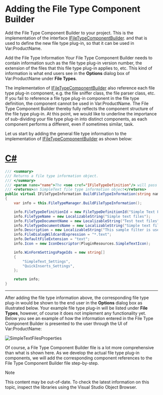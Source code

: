 Adding the File Type Component Builder
===

Add the File Type Component Builder to your project. This is the implementation of the interface [IFileTypeComponentBuilder](../../api/filetypesupport/Sdl.FileTypeSupport.Framework.IntegrationApi.IFileTypeComponentBuilder.yml). and that is used to define the new file type plug-in, so that it can be used in Var:ProductName.

Add the File Type Information
Your File Type Component Builder needs to contain information such as the file type plug-in version number, the extension of the files that this file type plug-in applies to, etc. This kind of information is what end users see in the **Options** dialog box of Var:ProductName under **File Types**.

The implementation of [IFileTypeComponentBuilder](../../api/filetypesupport/Sdl.FileTypeSupport.Framework.IntegrationApi.IFileTypeComponentBuilder.yml) also reference each file type plug-in component, e.g. the file sniffer class, the file parser class, etc. If you fail to reference a file type plug-in component in the file type definition, the component cannot be used in Var:ProductName. The File Type Component Builder thereby fully reflects the component structure of the file type plug-in. At this point, we would like to underline the importance of sub-dividing your file type plug-in into distinct components, as each component performs a different, even if sometimes similar, task.

Let us start by adding the general file type information to the implementation of [IFileTypeComponentBuilder](../../api/filetypesupport/Sdl.FileTypeSupport.Framework.IntegrationApi.IFileTypeComponentBuilder.yml) as shown below:

# [C#](#tab/tabid-1)
```cs
/// <summary>
/// Returns a file type information object.
/// </summary>
/// <param name="name">The <see cref="IFileTypeDefinition"/> will pass "" as the name for this parameter</param>
/// <returns>an SimpleText file type information object</returns>
public virtual IFileTypeInformation BuildFileTypeInformation(string name)
{
    var info = this.FileTypeManager.BuildFileTypeInformation();

    info.FileTypeDefinitionId = new FileTypeDefinitionId("Simple Text Filter 1.0.0.0");
    info.FileTypeName = new LocalizableString("Simple text files");
    info.FileTypeDocumentName = new LocalizableString("Test text files");
    info.FileTypeDocumentsName = new LocalizableString("Simple text files");
    info.Description = new LocalizableString("This sample filter is used to process simple text files.");
    info.FileDialogWildcardExpression = "*.text";
    info.DefaultFileExtension = "text";
    info.Icon = new IconDescriptor(PluginResources.SimpleTextIcon);

    info.WinFormSettingsPageIds = new string[]
    {
        "SimpleText_Settings",
        "QuickInserts_Settings",
    };

    return info;
}
```
***

After adding the file type information above, the corresponding file type plug-in would be shown to the end user in the **Options** dialog box as illustrated below. Your example file type plug-in will be listed under **File Types**, however, of course it does not implement any functionality yet. Below you see an example of how the information entered in the File Type Component Builder is presented to the user through the UI of Var:ProductName:

![SimpleTextFilesProperties](images/SimpleTextFilesProperties.jpg)

Of course, a File Type Component Builder file is a lot more comprehensive than what is shown here. As we develop the actual file type plug-in components, we will add the corresponding component references to the File Type Component Builder file step-by-step.

>[!NOTE]
>
> This content may be out-of-date. To check the latest information on this topic, inspect the libraries using the Visual Studio Object Browser.
